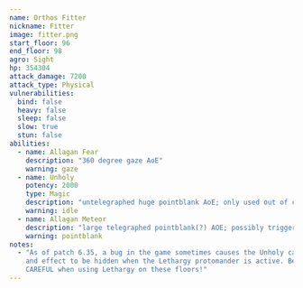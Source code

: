 ```yaml
---
name: Orthos Fitter
nickname: Fitter
image: fitter.png
start_floor: 96
end_floor: 98
agro: Sight
hp: 354304
attack_damage: 7200
attack_type: Physical
vulnerabilities:
  bind: false
  heavy: false
  sleep: false
  slow: true
  stun: false
abilities:
  - name: Allagan Fear
    description: "360 degree gaze AoE"
    warning: gaze
  - name: Unholy
    potency: 2000
    type: Magic
    description: "untelegraphed huge pointblank AoE; only used out of combat"
    warning: idle
  - name: Allagan Meteor
    description: "large telegraphed pointblank(?) AOE; possibly triggered by low HP"
    warning: pointblank
notes:
  - "As of patch 6.35, a bug in the game sometimes causes the Unholy cast bar
    and effect to be hidden when the Lethargy protomander is active. Be VERY
    CAREFUL when using Lethargy on these floors!"
---
```

